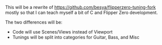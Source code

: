 This will be a rewrite of https://github.com/besya/flipperzero-tuning-fork mostly so that I can teach myself a bit of C and Flipper Zero development.

The two differences will be:

- Code will use Scenes/Views instead of Viewport
- Tunings will be split into categories for Guitar, Bass, and Misc
